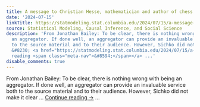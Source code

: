 ```yaml
---
title: A message to Christian Hesse, mathematician and author of chess books
date: '2024-07-15'
linkTitle: https://statmodeling.stat.columbia.edu/2024/07/15/a-message-to-christian-hesse-mathematician-and-author-of-chess-books/
source: Statistical Modeling, Causal Inference, and Social Science
description: 'From Jonathan Bailey: To be clear, there is nothing wrong with being
  an aggregator. If done well, an aggregator can provide an invaluable service both
  to the source material and to their audience. However, Sichko did not make it clear
  &#8230; <a href="https://statmodeling.stat.columbia.edu/2024/07/15/a-message-to-christian-hesse-mathematician-and-author-of-chess-books/">Continue
  reading <span class="meta-nav">&#8594;</span></a> ...'
disable_comments: true
---
```

From Jonathan Bailey: To be clear, there is nothing wrong with being an aggregator. If done well, an aggregator can provide an invaluable service both to the source material and to their audience. However, Sichko did not make it clear &#8230; <a href="https://statmodeling.stat.columbia.edu/2024/07/15/a-message-to-christian-hesse-mathematician-and-author-of-chess-books/">Continue reading <span class="meta-nav">&#8594;</span></a> ...